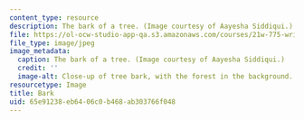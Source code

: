 ```yaml
---
content_type: resource
description: The bark of a tree. (Image courtesy of Aayesha Siddiqui.)
file: https://ol-ocw-studio-app-qa.s3.amazonaws.com/courses/21w-775-writing-about-nature-and-environmental-issues-fall-2006/65e91238eb6406c0b468ab303766f048_21w-775f06.jpg
file_type: image/jpeg
image_metadata:
  caption: The bark of a tree. (Image courtesy of Aayesha Siddiqui.)
  credit: ''
  image-alt: Close-up of tree bark, with the forest in the background.
resourcetype: Image
title: Bark
uid: 65e91238-eb64-06c0-b468-ab303766f048
---
```

